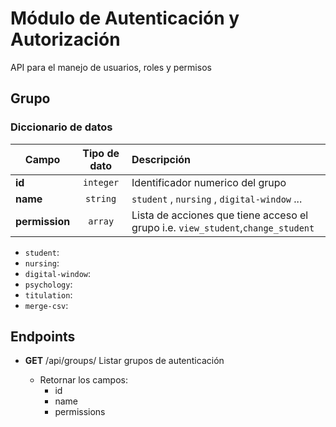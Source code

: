 # Módulo de Autenticación y Autorización

API para el manejo de usuarios, roles y permisos

## Grupo

### Diccionario de datos

| Campo          | Tipo de dato | Descripción                                                                      |
| -------------- | :----------: | :------------------------------------------------------------------------------- |
| **id**         |  `integer`   | Identificador numerico del grupo                                                 |
| **name**       |   `string`   | `student` , `nursing` , `digital-window` ...                                     |
| **permission** |   `array`    | Lista de acciones que tiene acceso el grupo i.e. `view_student`,`change_student` |

- `student`:
- `nursing`:
- `digital-window`:
- `psychology`:
- `titulation`:
- `merge-csv`:

## Endpoints

- **GET** /api/groups/ Listar grupos de autenticación

  - Retornar los campos:
    - id
    - name
    - permissions
